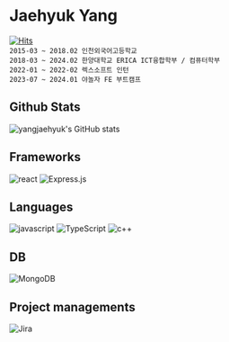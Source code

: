 # Jaehyuk Yang
[![Hits](https://hits.seeyoufarm.com/api/count/incr/badge.svg?url=https%3A%2F%2Fgithub.com%2Fyangjaehyuk&count_bg=%2379C83D&title_bg=%23555555&icon=&icon_color=%23E7E7E7&title=hits&edge_flat=false)](https://hits.seeyoufarm.com)
<br/>
`2015-03 ~ 2018.02 인천외국어고등학교`  
`2018-03 ~ 2024.02 한양대학교 ERICA ICT융합학부 / 컴퓨터학부`  
`2022-01 ~ 2022-02 렉스소프트 인턴`  
`2023-07 ~ 2024.01 야놀자 FE 부트캠프`  

## Github Stats
![yangjaehyuk's GitHub stats](https://github-readme-stats.vercel.app/api?username=yangjaehyuk)

## Frameworks
![react](https://img.shields.io/badge/React-20232A?style=for-the-badge&logo=react&logoColor=61DAFB)
![Express.js](https://img.shields.io/badge/express.js-%23404d59.svg?style=for-the-badge&logo=express&logoColor=%2361DAFB)

## Languages
![javascript](https://img.shields.io/badge/JavaScript-323330?style=for-the-badge&logo=javascript&logoColor=F7DF1E)
![TypeScript](https://img.shields.io/badge/typescript-%23007ACC.svg?style=for-the-badge&logo=typescript&logoColor=white)
![c++](https://img.shields.io/badge/C%2B%2B-00599C?style=for-the-badge&logo=c%2B%2B&logoColor=white)

## DB
![MongoDB](https://img.shields.io/badge/MongoDB-%234ea94b.svg?style=for-the-badge&logo=mongodb&logoColor=white)

## Project managements
![Jira](https://img.shields.io/badge/Jira-0052CC?style=for-the-badge&logo=Jira&logoColor=white)
